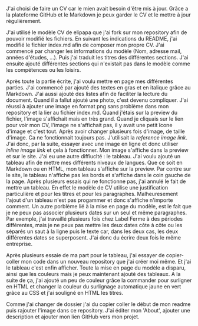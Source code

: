 J'ai choisi de faire un CV car le mien avait besoin d'être mis à jour. Grâce a la plateforme GitHub et le Markdown je peux garder le CV et le mettre à jour régulièrement.

J'ai utilisé le modèle CV de elipapa que j'ai fork sur mon repository afin de pouvoir modifié les fichiers. 
En suivant les indications du README, j'ai modifié le fichier index.md afin de composer mon propre CV. J'ai commencé par changer les informations du modèle (Nom, adresse mail, années d'études, ...). Puis j'ai traduit les titres des différentes sections. J'ai ensuite ajouté différentes sections qui n'existait pas dans le modèle comme les compétences ou les loisirs. 

Après toute la partie écrite, j'ai voulu mettre en page mes différentes parties. J'ai commencé par ajouté des textes en gras et en italique grâce au Markdown. J'ai aussi ajouté des listes afin de faciliter la lecture du document. 
Quand il a fallut ajouté une photo, c'est devenu compliquer. J'ai réussi à ajouter une image en format png sans problème dans mon repository et la lier au fichier index.md. Quand j'étais sur la preview du fichier, l'image s'affichait mais en très grand. Quand je cliquais sur le lien pour voir mon CV, l'image ne s'affichait pas, il y avait une petit îcone d'image et c'est tout. Après avoir changer plusieurs fois d'image, de taille d'image. Ca ne fonctionnait toujours pas. J'utilisait la _reference image link_. J'ai donc, par la suite, essayer avec une image en ligne et donc utiliser _inline image link_ et çela à fonctionner. Mon image s'affiche dans la preview et sur le site.
J'ai eu une autre diffiuclté : le tableau. J'ai voulu ajouté un tableau afin de mettre mes différents niveaux de langues. Que ce soit en Markdown ou en HTML, mon tableau s'affiche sur la preview. Par contre sur le site, le tableau n'affiche pas les bords et s'affiche dans le coin gauche de la page. Après plusieurs essais qui ne fonctionne pas, j'ai annulé le fait de mettre un tableau. En effet le modèle de CV utilise une justification particulière et pour les titres et pour les paragraphes. Malheuresement l'ajout d'un tableau n'est pas progammer et donc s'affiche n'importe comment. 
Un autre porblème lié à la mise en page du modèle, est le fait que je ne peux pas associer plusieurs dates sur un seul et même paragraphes. Par exemple, j'ai travaillé plusieurs fois chez Label Ferme à des périodes différentes, mais je ne peux pas mettre les deux dates côte à côte ou les séparés un saut à la ligne puis le texte car, dans les deux cas, les deux différentes dates se superposent. J'ai donc du écrire deux fois le même entreprise. 

Après plusieurs essaie de ma part pour le tableau, j'ai essayer de copier-coller mon code dans un nouveau repository que j'ai créer moi même. Et j'ai le tableau c'est enfin afficher. Toute la mise en page du modèle a disparu, ainsi que les couleurs mais je peux maintenant ajouté des tableaux.
A la suite de ça, j'ai ajouté un peu de couleur grâce  la commander pour surligner en HTML et changer la couleur du surlignage automatique jaune en vert grâce au CSS et j'ai souligné en HTML les titres.

Comme j'ai changer de dossier j'ai du copier coller le début de mon readme puis rajouter l'image dans ce repository. J'ai éditer mon 'About', ajouter une description et ajouter mon lien GitHub vers mon projet.
